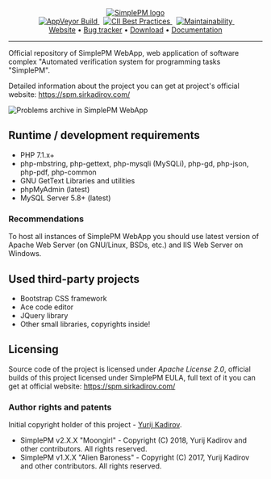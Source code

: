 <div align="center">
  <a href="https://spm.sirkadirov.com/">
    <img src="https://raw.githubusercontent.com/SirkadirovTeam/simplepm-resources/master/logo.png" alt="SimplePM logo">
  </a>
</div>
<div align="center">
  &nbsp;
  <a href="https://ci.appveyor.com/project/sirkadirov/simplepm-webapp">
    <img src="https://ci.appveyor.com/api/projects/status/aqx58iiokwaiq0x7?svg=true" alt="AppVeyor Build">
  </a>
  &nbsp;
  <a href="https://bestpractices.coreinfrastructure.org/projects/1230">
    <img src="https://bestpractices.coreinfrastructure.org/projects/1230/badge" alt="CII Best Practices">
  </a>
  &nbsp;
  <a href="https://codeclimate.com/github/SirkadirovTeam/SimplePM_WebApp/maintainability">
    <img src="https://api.codeclimate.com/v1/badges/9e88b0a0910af3f47af8/maintainability" alt="Maintainability">
  </a>
  &nbsp;
</div>
<div align="center">
  <a href="https://spm.sirkadirov.com/">Website</a> • <a href="https://simplepm.atlassian.net/projects/WEBAPP/">Bug tracker</a> • <a href="https://spm.sirkadirov.com/download.html">Download</a> • <a href="https://simplepm.atlassian.net/">Documentation</a>
</div>

*****

Official repository of SimplePM WebApp, web application of software complex "Automated verification system for programming tasks "SimplePM".

Detailed information about the project you can get at project's official website: https://spm.sirkadirov.com/

![Problems archive in SimplePM WebApp](https://i.imgur.com/BWKt5p1.png)

## Runtime / development requirements
- PHP 7.1.x+
- php-mbstring, php-gettext, php-mysqli (MySQLi), php-gd, php-json, php-pdf, php-common
- GNU GetText Libraries and utilities
- phpMyAdmin (latest)
- MySQL Server 5.8+ (latest)

### Recommendations
To host all instances of SimplePM WebApp you should use latest version of Apache Web Server (on GNU/Linux, BSDs, etc.) and IIS Web Server on Windows.

## Used third-party projects
- Bootstrap CSS framework
- Ace code editor
- JQuery library
- Other small libraries, copyrights inside!

## Licensing
Source code of the project is licensed under *Apache License 2.0*, official builds of this project licensed under SimplePM EULA, full text of it you can get at official website: https://spm.sirkadirov.com/

### Author rights and patents
Initial copyright holder of this project - [Yurij Kadirov](https://sirkadirov.com/).

- SimplePM v2.X.X "Moongirl" - Copyright (C) 2018, Yurij Kadirov and other contributors. All rights reserved.
- SimplePM v1.X.X "Alien Baroness" - Copyright (C) 2017, Yurij Kadirov and other contributors. All rights reserved.
